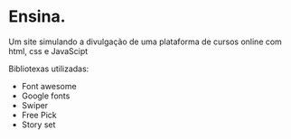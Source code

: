 # Ensina.
Um site simulando a divulgação de uma plataforma de cursos online com html, css e JavaScipt

Bibliotexas utilizadas:
- Font awesome
- Google fonts
- Swiper
- Free Pick
- Story set
